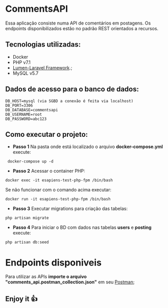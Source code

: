 # CommentsAPI

Essa aplicação consiste numa API de comentários em postagens. Os endpoints disponibilizados estão no padrão REST orientados a recursos.

## Tecnologias utilizadas:
* Docker
* PHP v7.1
* [Lumen-Laravel Framework](https://lumen.laravel.com).;
* MySQL v5.7

## Dados de acesso para o banco de dados:
```
DB_HOST=mysql (via SGBD a conexão é feita via localhost)
DB_PORT=3306
DB_DATABASE=commentsapi
DB_USERNAME=root
DB_PASSWORD=abc123
```

## Como executar o projeto:
* **Passo 1**
Na pasta onde está localizado o arquivo **docker-compose.yml** execute:
```
 docker-compose up -d
```

* **Passo 2**
Acessar o container PHP:
```
docker exec -it esapiens-test-php-fpm /bin/bash
```
Se não funcionar com o comando acima executar:
```
docker run -it esapiens-test-php-fpm /bin/bash
```

* **Passo 3**
Executar migrations para criação das tabelas:
```
php artisan migrate
```

* **Passo 4**
Para iniciar o BD com dados nas tabelas  **users** e **posting** execute:
```
php artisan db:seed
```



# Endpoints disponiveis

Para utilizar as APIs **importe o arquivo "comments_api.postman_collection.json"** em seu [Postman](https://www.getpostman.com/);

## Enjoy it :+1:

